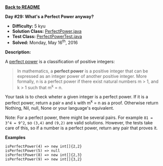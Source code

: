 <a href=https://github.com/michaelwm/KataDay><b>Back to README</b><a>

<b>Day #29: What's a Perfect Power anyway?</b>

* <b>Difficulty:</b> 5 kyu
* <b>Solution Class:</b> [PerfectPower.java](PerfectPower.java)
* <b>Test Class:</b> [PerfectPowerTest.java](PerfectPowerTest.java)
* <b>Solved:</b> Monday, May 16<sup>th</sup>, 2016

<b>Description:</b>

A <a href="https://en.wikipedia.org/wiki/Perfect_power">perfect power</a> is a classification of positive integers:

<blockquote>In mathematics, a <b>perfect power</b> is a positive integer that can be expressed as an integer power of another positive integer. More formally, n is a perfect power if there exist natural numbers m > 1, and k > 1 such that m<sup>k</sup> = n.</blockquote>

Your task is to check wheter a given integer is a perfect power. If it is a perfect power, return a pair <code>m</code> and <code>k</code> with m<sup>k</sup> = n as a proof. Otherwise return Nothing, Nil, null, None or your language's equivalent.

Note: For a perfect power, there might be several pairs. For example <code>81 = 3^4 = 9^2</code>, so <code>(3,4)</code> and <code>(9,2)</code> are valid solutions. However, the tests take care of this, so if a number is a perfect power, return any pair that proves it.

<b>Examples</b>

<pre><code>isPerfectPower(4) => new int[]{2,2}
isPerfectPower(5) => null
isPerfectPower(8) => new int[]{2,3}
isPerfectPower(9) => new int[]{3,2}</code></pre>